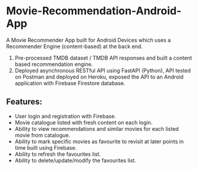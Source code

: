 # Movie-Recommendation-Android-App
A Movie Recommender App built for Android Devices which uses a Recommender Engine (content-based) at the back end.

1. Pre-processed TMDB dataset / TMDB API responses and built a content based recommendation engine. 
2. Deployed asynchronous RESTful API using FastAPI (Python), API tested on Postman and deployed on Heroku, exposed the API to an Android application with Firebase Firestore database. 

## Features:
- User login and registration with Firebase.
- Movie catalogue listed with fresh content on each login.
- Ability to view recommendations and similar movies for each listed movie from catalogue.
- Ability to mark specific movies as favourite to revisit at later points in time 
built using Firebase.
- Ability to refresh the favourites list.
- Ability to delete/update/modify the favourites list.
